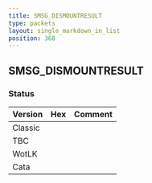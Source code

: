 ```yaml
---
title: SMSG_DISMOUNTRESULT
type: packets
layout: single_markdown_in_list
position: 368
---
```


## SMSG_DISMOUNTRESULT

### Status

Version | Hex | Comment
---------- | ---------- | ---------- 
Classic |  |  
TBC |  |  
WotLK |  |  
Cata |  |  
